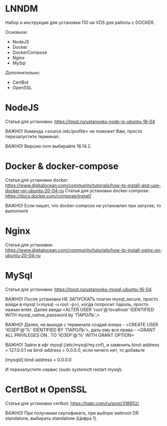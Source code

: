 # LNNDM
Набор и инструкция для установки ПО на VDS для работы с DOCKER.

Основное:
- NodeJS
- Docker
- DockerCompose
- Nginx
- MySql

Дополнительно:
- CertBot
- OpenSSL
# NodeJS
Статья для установки: https://losst.ru/ustanovka-node-js-ubuntu-18-04

ВАЖНО! Команда <source /etc/profile> не поможет Вам, просто перезапустите терминал.

ВАЖНО! Версию nvm выбирайте 16.14.2.
# Docker & docker-compose
Статья для установки docker: https://www.digitalocean.com/community/tutorials/how-to-install-and-use-docker-on-ubuntu-20-04-ru
Статья для установки docker-compose: https://docs.docker.com/compose/install/

ВАЖНО! Если пишет, что docker-compose не установлен при запуске, то выполните <sudo apt-get install docker-compose>
# Nginx
Статья для установки: https://www.digitalocean.com/community/tutorials/how-to-install-nginx-on-ubuntu-20-04-ru
# MySql
Статья для установки: https://losst.ru/ustanovka-mysql-ubuntu-16-04

ВАЖНО! После установки НЕ ЗАПУСКАТЬ плагин mysql_secure, просто войди в mysql (<mysql -u root -p>), когда попросит пароль, просто нажми enter. Далее введи <ALTER USER 'root'@'localhost' IDENTIFIED WITH mysql_native_password by 'ПАРОЛЬ';>
  
ВАЖНО! Далее, не выходя с терминала создай юзера - <CREATE USER 'ЮЗЕР'@'%' IDENTIFIED BY 'ПАРОЛЬ'>, дать ему все права - <GRANT ALL PRIVILEGES ON *.* TO 'ЮЗЕР'@'%' WITH GRANT OPTION>
  
ВАЖНО! Зайти в кфг mysql (/etc/mysql/my.cnf), и заменить bind-address = 127.0.0.1 на bind-address = 0.0.0.0, если ничего нет, то добавьте
  
[mysqld]
bind-address = 0.0.0.0

И перезапустите сервис (sudo systemctl restart mysql).
# CertBot и OpenSSL
Статья для установки certbot: https://habr.com/ru/post/318952/
  
ВАЖНО! При получении сертификата, при выборе webroot OR standalone, выбирать standalone (Цифра 1).
